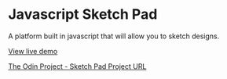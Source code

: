 Javascript Sketch Pad
======================

A platform built in javascript that will allow you to sketch designs.

[View live demo](http://htmlpreview.github.io/?https://github.com/hgducharme/odinProjects/blob/master/webDev101/javascriptSketchPad/sketch-pad.html)

[The Odin Project - Sketch Pad Project URL](http://www.theodinproject.com/web-development-101/javascript-and-jquery)

